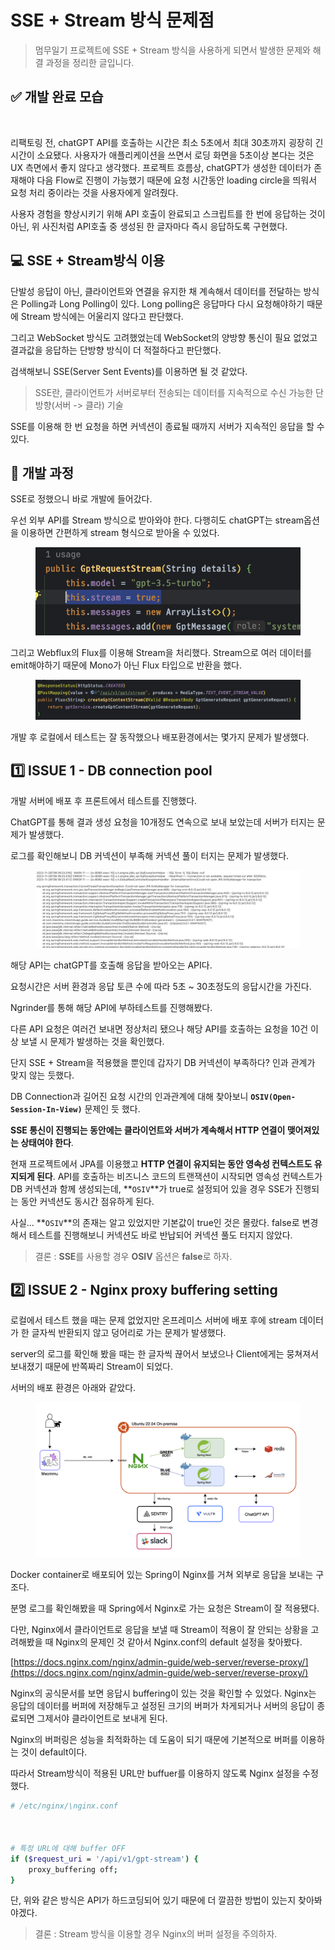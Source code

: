 # SSE + Stream 방식 문제점

> 멈무일기 프로젝트에 SSE + Stream 방식을 사용하게 되면서 발생한 문제와 해결 과정을 정리한 글입니다.

## ✅ 개발 완료 모습

<figure><img src="../../.gitbook/assets/멈무일기 stream (1).gif" alt="" width="327"><figcaption></figcaption></figure>



리팩토링 전, chatGPT API를 호출하는 시간은 최소 5초에서 최대 30초까지 굉장히 긴 시간이 소요됐다. 사용자가 애플리케이션을 쓰면서 로딩 화면을 5초이상 본다는 것은 UX 측면에서 좋지 않다고 생각했다. 프로젝트 흐름상, chatGPT가 생성한 데이터가 존재해야 다음 Flow로 진행이 가능했기 때문에 요청 시간동안 loading circle을 띄워서 요청 처리 중이라는 것을 사용자에게 알려줬다.



사용자 경험을 향상시키기 위해 API 호출이 완료되고 스크립트를 한 번에 응답하는 것이 아닌, 위 사진처럼 API호출 중 생성된 한 글자마다 즉시 응답하도록 구현했다.



## 💻 SSE + Stream방식 이용

단발성 응답이 아닌, 클라이언트와 연결을 유지한 채 계속해서 데이터를 전달하는 방식은 Polling과 Long Polling이 있다. Long polling은 응답마다 다시 요청해야하기 때문에 Stream 방식에는 어울리지 않다고 판단했다.



그리고 WebSocket 방식도 고려했었는데 WebSocket의 양방향 통신이 필요 없었고 결과값을 응답하는 단방향 방식이 더 적절하다고 판단했다.



검색해보니 SSE(Server Sent Events)를 이용하면 될 것 같았다.

> SSE란, 클라이언트가 서버로부터 전송되는 데이터를 지속적으로 수신 가능한 단방향(서버 -> 클라) 기술

SSE를 이용해 한 번 요청을 하면 커넥션이 종료될 때까지 서버가 지속적인 응답을 할 수 있다.



## 🚀 개발 과정

SSE로 정했으니 바로 개발에 들어갔다.

우선 외부 API를 Stream 방식으로 받아와야 한다. 다행히도 chatGPT는 stream옵션을 이용하면 간편하게 stream 형식으로 받아올 수 있었다.

<figure><img src="../../.gitbook/assets/image (8) (1) (1).png" alt=""><figcaption></figcaption></figure>



그리고 Webflux의 Flux를 이용해 Stream을 처리했다.  Stream으로 여러 데이터를 emit해야하기 때문에 Mono가 아닌 Flux 타입으로 반환을 했다.

<figure><img src="../../.gitbook/assets/image (3) (1) (1) (1) (1) (1).png" alt=""><figcaption></figcaption></figure>

개발 후 로컬에서 테스트는 잘 동작했으나 배포환경에서는 몇가지 문제가 발생했다.



## 1️⃣ ISSUE 1 - DB connection pool

개발 서버에 배포 후 프론트에서 테스트를 진행했다.

ChatGPT를 통해 결과 생성 요청을 10개정도 연속으로 보내 보았는데 서버가 터지는 문제가 발생했다.



로그를 확인해보니 DB 커넥션이 부족해 커넥션 풀이 터지는 문제가 발생했다.

<figure><img src="../../.gitbook/assets/image (2) (1) (1) (1) (1) (1).png" alt=""><figcaption></figcaption></figure>



해당 API는 chatGPT를 호출해 응답을 받아오는 API다.

요청시간은 서버 환경과 응답 토큰 수에 따라 5초 \~ 30초정도의 응답시간을 가진다.



Ngrinder를 통해 해당 API에 부하테스트를 진행해봤다.&#x20;

다른 API 요청은 여러건 보내면 정상처리 됐으나 해당 API를 호출하는 요청을 10건 이상 보낼 시 문제가 발생하는 것을 확인했다.



단지 SSE + Stream을 적용했을 뿐인데 갑자기 DB 커넥션이 부족하다? 인과 관계가 맞지 않는 듯했다.

DB Connection과 길어진 요청 시간의 인과관계에 대해 찾아보니 **`OSIV(Open-Session-In-View)`** 문제인 듯 했다.



**SSE 통신이 진행되는 동안에는 클라이언트와 서버가 계속해서 HTTP 연결이 맺어져있는 상태여야 한다**.&#x20;

현재 프로젝트에서 JPA를 이용했고 **HTTP 연결이 유지되는 동안 영속성 컨텍스트도 유지되게 된다**. API를 호출하는 비즈니스 코드의 트랜잭션이 시작되면 영속성 컨텍스트가 DB 커넥션과 함께 생성되는데, **`OSIV`**가 true로 설정되어 있을 경우 SSE가 진행되는 동안 커넥션도 동시간 점유하게 된다.



사실... **`OSIV`**의 존재는 알고 있었지만 기본값이 true인 것은 몰랐다. false로 변경해서 테스트를 진행해보니 커넥션도 바로 반납되어 커넥션 풀도 터지지 않았다.



> 결론 : **SSE**를 사용할 경우 **OSIV** 옵션은 **false**로 하자.



## 2️⃣ ISSUE 2 - Nginx proxy buffering setting

로컬에서 테스트 했을 때는 문제 없었지만 온프레미스 서버에 배포 후에 stream 데이터가 한 글자씩 반환되지 않고 덩어리로 가는 문제가 발생했다.



server의 로그를 확인해 봤을 때는 한 글자씩 끊어서 보냈으나 Client에게는 뭉쳐져서 보내졌기 때문에 반쪽짜리 Stream이 되었다.



서버의 배포 환경은 아래와 같았다.

<figure><img src="../../.gitbook/assets/image (22).png" alt=""><figcaption></figcaption></figure>



Docker container로 배포되어 있는 Spring이 Nginx를 거쳐 외부로 응답을 보내는 구조다.

분명 로그를 확인해봤을 때 Spring에서 Nginx로 가는 요청은 Stream이 잘 적용됐다.



다만, Nginx에서 클라이언트로 응답을 보낼 때 Stream이 적용이 잘 안되는 상황을 고려해봤을 때 Nginx의 문제인 것 같아서 Nginx.conf의 default 설정을 찾아봤다.

[https://docs.nginx.com/nginx/admin-guide/web-server/reverse-proxy/](https://docs.nginx.com/nginx/admin-guide/web-server/reverse-proxy/)

Nginx의 공식문서를 보면 응답시 buffering이 있는 것을 확인할 수 있었다. Nginx는 응답의 데이터를 버퍼에 저장해두고 설정된 크기의 버퍼가 차게되거나 서버의 응답이 종료되면 그제서야 클라이언트로 보내게 된다.



Nginx의 버퍼링은 성능을 최적화하는 데 도움이 되기 때문에 기본적으로 버퍼를 이용하는 것이 default이다.



따라서 Stream방식이 적용된 URL만 buffuer를 이용하지 않도록 Nginx 설정을 수정했다.

```bash
# /etc/nginx/\nginx.conf



# 특정 URL에 대해 buffer OFF
if ($request_uri = '/api/v1/gpt-stream') {
    proxy_buffering off;
}
```



단, 위와 같은 방식은 API가 하드코딩되어 있기 때문에 더 깔끔한 방법이 있는지 찾아봐야겠다.



> 결론 : Stream 방식을 이용할 경우 Nginx의 버퍼 설정을 주의하자.
